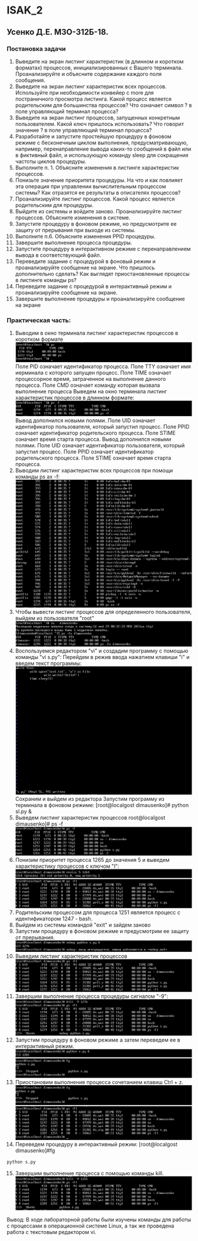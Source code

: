 # ISAK_2
## Усенко Д.Е. М3О-312Б-18.

### Постановка задачи
1. Выведите на экран листинг характеристик (в длинном и коротком форматах) процессов, инициализированных с Вашего терминала. Проанализируйте и объясните содержание каждого поля сообщения.
2. Выведите на экран листинг характеристик всех процессов. Используйте при необходимости конвейер с more для постраничного просмотра листинга. Какой процесс является родительским для большинства процессов? Что означает символ ? в поле управляющий терминал процесса?
3. Выведите на экран листинг процессов, запущенных конкретным пользователем. Какой ключ пришлось использовать? Что говорит значение ? в поле управляющий терминал процесса?
4. Разработайте и запустите простейшую процедуру в фоновом режиме с бесконечным циклом выполнения, предусматривающую, например, перенаправление вывода каких-то сообщений в файл или в фиктивный файл, и использующую команду sleep для сокращения частоты циклов процедуры.
5. Выполните п. 1. Объясните изменения в листинге характеристик процессов.
6. Понизьте значение приоритета процедуры. На что и как повлияет эта операция при управлении вычислительным процессом системы? Как отразятся ее результаты в описателях процессов?
7. Проанализируйте листинг процессов. Какой процесс является родительским для процедуры.
8. Выйдите из системы и войдите заново. Проанализируйте листинг процессов. Объясните изменения в системе.
9. Запустите процедуру в фоновом режиме, но предусмотрите ее защиту от прерывания при выходе из системы.
10. Выполните п.6. Объясните изменения PPID процедуры.
11. Завершите выполнение процесса процедуры.
12. Запустите процедуру в интерактивном режиме с перенаправлением вывода в соответствующий файл.
13. Переведите задание с процедурой в фоновый режим и проанализируйте сообщение на экране. Что пришлось дополнительно сделать? Как выглядят приостановленные процессы в листинге команды ps?
14. Переведите задание с процедурой в интерактивный режим и проанализируйте сообщение на экране.
15. Завершите выполнение процедуры и проанализируйте сообщение на экране

### Практическая часть:

1. Выводим в окно терминала листинг характеристик процессов в коротком формате 
![Screenshot](/lab2/Screenshot_1.png)
Поле PID означает идентификатор процесса. Поле TTY означает имя иерминала с которого запущен процесс. Поле TIME означает процессорное время, затраченное на выполнение данного процесса. Поле CMD означает команду которая вызвала выполнение процесса
Выведем на окно терминала листинг характеристик процессов в длинном формате:
![Screenshot](/lab2/Screenshot_2.png)
Вывод дополнился новыми полями. Поле UID означает идентификатор пользователя, который запустил процесс. Поле PPID означает идентификатор родительского процесса. Поле STIME означает время старта процесса. Вывод дополнился новыми полями. Поле UID означает идентификатор пользователя, который запустил процесс. Поле PPID означает идентификатор родительского процесса. Поле STIME означает время старта процесса.
2. Выводим листинг характеристик всех процессов при помощи команды ps ax -f:
![Screenshot](/lab2/Screenshot_3.png)
3. Чтобы вывести листинг процессов для определенного пользователя, выйдем из пользователя "root" 
![Screenshot](/lab2/Screenshot_4.png)
4. Воспользуемся редактором "vi" и создадим программу с помощью команды "vi s.py": Перейдем в режив ввода нажатием клавиши "i" и введем текст программы:
![Screenshot](/lab2/Screenshot_5.png)
Сохраним и выйдем из редактора
Запустим программу из терминала в фоновом режиме: [root@localgost dimausenko]# python sl.py & 
5. Выведем листинг характеристик процессов root@localgost dimausenko]# ps -f
![Screenshot](/lab2/Screenshot_6.png)
6. Понизим приоритет процесса 1265 до значения 5 и выведем характеристику процессов с ключом "l":
![Screenshot](/lab2/Screenshot_7.png)
![Screenshot](/lab2/Screenshot_8.png)
7. Родительским процессом для процесса 1251 является процесс с идентификатором 1247 - bash.
8. Выйдем из системы командой "exit" и зайдем заново 
9. Запустим процедуру в фоновом режиме и предусмотрим ее защиту от прерывания.
![Screenshot](/lab2/Screenshot_9.png)
10. Выведим листинг характеристик процессов
![Screenshot](/lab2/Screenshot_10.png)
11. Завершим выполнение процесса процедуры сигналом "-9":
![Screenshot](/lab2/Screenshot_11.png)
12. Запустим процедуру в фоновом режиме а затем переведем ее в интерактивный режим.
![Screenshot](/lab2/Screenshot_12.png)
![Screenshot](/lab2/Screenshot_13.png)
13. Приостановим выполнение процесса сочетанием клавиш Ctrl + z. 
![Screenshot](/lab2/Screenshot_13.png)
![Screenshot](/lab2/Screenshot_14.png)
14. Переведем процедуру в интерактивный режим:
[root@localgost dimausenko]#fg 
```sh
python s.py
```
15. Завершим выполнение процесса с помощью команды kill. 
![Screenshot](/lab2/Screenshot_15.png)

Вывод: В ходе лабораторной работы были изучены команды для работы с процессами в операционной системе Linux, а так же проведена работа с текстовым редактором vi.
